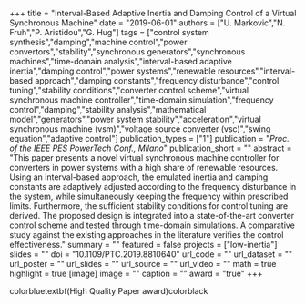 +++
title = "Interval-Based Adaptive Inertia and Damping Control of a Virtual Synchronous Machine"
date = "2019-06-01"
authors = ["U. Markovic","N. Fruh","P. Aristidou","G. Hug"]
tags = ["control system synthesis","damping","machine control","power convertors","stability","synchronous generators","synchronous machines","time-domain analysis","interval-based adaptive inertia","damping control","power systems","renewable resources","interval-based approach","damping constants","frequency disturbance","control tuning","stability conditions","converter control scheme","virtual synchronous machine controller","time-domain simulation","frequency control","damping","stability analysis","mathematical model","generators","power system stability","acceleration","virtual synchronous machine (vsm)","voltage source converter (vsc)","swing equation","adaptive control"]
publication_types = ["1"]
publication = "_Proc. of the IEEE PES PowerTech Conf., Milano_"
publication_short = ""
abstract = "This paper presents a novel virtual synchronous machine controller for converters in power systems with a high share of renewable resources. Using an interval-based approach, the emulated inertia and damping constants are adaptively adjusted according to the frequency disturbance in the system, while simultaneously keeping the frequency within prescribed limits. Furthermore, the sufficient stability conditions for control tuning are derived. The proposed design is integrated into a state-of-the-art converter control scheme and tested through time-domain simulations. A comparative study against the existing approaches in the literature verifies the control effectiveness."
summary = ""
featured = false
projects = ["low-inertia"]
slides = ""
doi = "10.1109/PTC.2019.8810640"
url_code = ""
url_dataset = ""
url_poster = ""
url_slides = ""
url_source = ""
url_video = ""
math = true
highlight = true
[image]
image = ""
caption = ""
award = "true"
+++

colorbluetextbf(High Quality Paper award)colorblack
